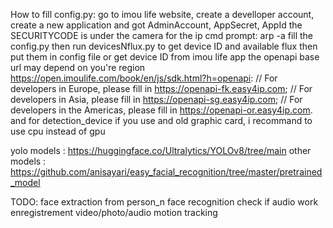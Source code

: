 


How to fill config.py:
go to imou life website, create a develloper account, create a new application and got AdminAccount, AppSecret, AppId 
the SECURITYCODE is under the camera
for the ip cmd prompt: arp -a
fill the config.py then run devicesNflux.py to get device ID and available flux then put them in config file
or get device ID from imou life app
the openapi base url may depend on you're region
https://open.imoulife.com/book/en/js/sdk.html?h=openapi:
      // For developers in Europe, please fill in https://openapi-fk.easy4ip.com; 
      // For developers in Asia, please fill in https://openapi-sg.easy4ip.com;
      // For developers in the Americas, please fill in https://openapi-or.easy4ip.com.
and for detection_device if you use and old graphic card, i recommand to use cpu instead of gpu

yolo models  : https://huggingface.co/Ultralytics/YOLOv8/tree/main
other models : https://github.com/anisayari/easy_facial_recognition/tree/master/pretrained_model


TODO:
face extraction from person_n
face recognition
check if audio work
enregistrement video/photo/audio
motion tracking



